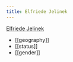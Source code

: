 ```yaml
---
title: Elfriede Jelinek
---
```


[Elfriede Jelinek]([https://wedge.ontomatica.io/Nobel-Prize-Winners_-_19-09-05/Wedge?q=facet_13:1/facet_18:1/facet_33:62&group=facet_18&index=1)

* [[geography]]
* [[status]]
* [[gender]]
